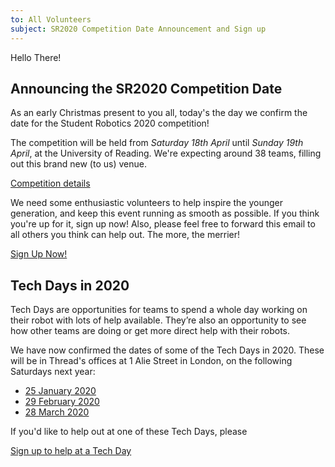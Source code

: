 ```yaml
---
to: All Volunteers
subject: SR2020 Competition Date Announcement and Sign up
---
```


Hello There!

## Announcing the SR2020 Competition Date

As an early Christmas present to you all, today's the day we confirm the date for the Student Robotics 2020 competition!

The competition will be held from *Saturday 18th April* until *Sunday 19th April*, at the University of Reading. We're expecting around 38 teams, filling out this brand new (to us) venue.

[Competition details](https://studentrobotics.org/events/sr2020/competition/)

We need some enthusiastic volunteers to help inspire the younger generation, and keep this event running as smooth as possible. If you think you're up for it, sign up now! Also, please feel free to forward this email to all others you think can help out. The more, the merrier!

[Sign Up Now!](https://forms.gle/iN1CVf7sS5dT537TA)

## Tech Days in 2020

Tech Days are opportunities for teams to spend a whole day working on their robot with lots of help available. They’re also an opportunity to see how other teams are doing or get more direct help with their robots.

We have now confirmed the dates of some of the Tech Days in 2020.
These will be in Thread's offices at 1 Alie Street in London, on the following
Saturdays next year:

 * [25 January 2020](https://studentrobotics.org/events/sr2020/london-tech-day-january/)
 * [29 February 2020](https://studentrobotics.org/events/sr2020/london-tech-day-february/)
 * [28 March 2020](https://studentrobotics.org/events/sr2020/london-tech-day-march/)

If you'd like to help out at one of these Tech Days, please

[Sign up to help at a Tech Day](https://forms.gle/isHzxAkd7HKKFWGR9)
